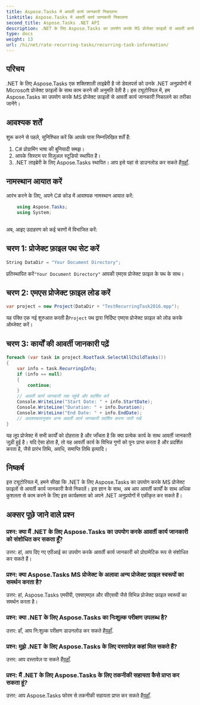 ```yaml
---
title: Aspose.Tasks में आवर्ती कार्य जानकारी निकालना
linktitle: Aspose.Tasks में आवर्ती कार्य जानकारी निकालना
second_title: Aspose.Tasks .NET API
description: .NET के लिए Aspose.Tasks का उपयोग करके MS प्रोजेक्ट फ़ाइलों से आवर्ती कार्य जानकारी निकालने का तरीका जानें। .NET डेवलपर्स के लिए आसान एकीकरण।
type: docs
weight: 13
url: /hi/net/rate-recurring-tasks/recurring-task-information/
---
```

## परिचय
.NET के लिए Aspose.Tasks एक शक्तिशाली लाइब्रेरी है जो डेवलपर्स को उनके .NET अनुप्रयोगों में Microsoft प्रोजेक्ट फ़ाइलों के साथ काम करने की अनुमति देती है। इस ट्यूटोरियल में, हम Aspose.Tasks का उपयोग करके MS प्रोजेक्ट फ़ाइलों से आवर्ती कार्य जानकारी निकालने का तरीका जानेंगे।
## आवश्यक शर्तें
शुरू करने से पहले, सुनिश्चित करें कि आपके पास निम्नलिखित शर्तें हैं:
1. C# प्रोग्रामिंग भाषा की बुनियादी समझ।
2. आपके सिस्टम पर विज़ुअल स्टूडियो स्थापित है।
3.  .NET लाइब्रेरी के लिए Aspose.Tasks स्थापित। आप इसे यहां से डाउनलोड कर सकते हैं[यहाँ](https://releases.aspose.com/tasks/net/).
## नामस्थान आयात करें
आरंभ करने के लिए, अपने C# कोड में आवश्यक नामस्थान आयात करें:
```csharp
    using Aspose.Tasks;
    using System;
    
```
अब, आइए उदाहरण को कई चरणों में विभाजित करें:
## चरण 1: प्रोजेक्ट फ़ाइल पथ सेट करें
```csharp
String DataDir = "Your Document Directory";
```
 प्रतिस्थापित करें`"Your Document Directory"` आपकी एमएस प्रोजेक्ट फ़ाइल के पथ के साथ।
## चरण 2: एमएस प्रोजेक्ट फ़ाइल लोड करें
```csharp
var project = new Project(DataDir + "TestRecurringTask2016.mpp");
```
 यह पंक्ति एक नई शुरुआत करती है`Project` पथ द्वारा निर्दिष्ट एमएस प्रोजेक्ट फ़ाइल को लोड करके ऑब्जेक्ट करें।
## चरण 3: कार्यों की आवर्ती जानकारी पढ़ें
```csharp
foreach (var task in project.RootTask.SelectAllChildTasks())
{
    var info = task.RecurringInfo;
    if (info == null)
    {
        continue;
    }
    // आवर्ती कार्य जानकारी तक पहुंचें और प्रदर्शित करें
    Console.WriteLine("Start Date: " + info.StartDate);
    Console.WriteLine("Duration: " + info.Duration);
    Console.WriteLine("End Date: " + info.EndDate);
    // आवश्यकतानुसार अन्य आवर्ती कार्य जानकारी प्रदर्शित करना जारी रखें
}
```
यह लूप प्रोजेक्ट में सभी कार्यों को दोहराता है और जाँचता है कि क्या प्रत्येक कार्य के साथ आवर्ती जानकारी जुड़ी हुई है। यदि ऐसा होता है, तो यह आवर्ती कार्य के विभिन्न गुणों को पुनः प्राप्त करता है और प्रदर्शित करता है, जैसे प्रारंभ तिथि, अवधि, समाप्ति तिथि इत्यादि।
## निष्कर्ष
इस ट्यूटोरियल में, हमने सीखा कि .NET के लिए Aspose.Tasks का उपयोग करके MS प्रोजेक्ट फ़ाइलों से आवर्ती कार्य जानकारी कैसे निकालें। इस ज्ञान के साथ, अब आप आवर्ती कार्यों के साथ अधिक कुशलता से काम करने के लिए इस कार्यक्षमता को अपने .NET अनुप्रयोगों में एकीकृत कर सकते हैं।
## अक्सर पूछे जाने वाले प्रश्न
### प्रश्न: क्या मैं .NET के लिए Aspose.Tasks का उपयोग करके आवर्ती कार्य जानकारी को संशोधित कर सकता हूँ?
उत्तर: हां, आप दिए गए एपीआई का उपयोग करके आवर्ती कार्य जानकारी को प्रोग्रामेटिक रूप से संशोधित कर सकते हैं।
### प्रश्न: क्या Aspose.Tasks MS प्रोजेक्ट के अलावा अन्य प्रोजेक्ट फ़ाइल स्वरूपों का समर्थन करता है?
उत्तर: हां, Aspose.Tasks एमपीपी, एक्सएमएल और सीएसवी जैसे विभिन्न प्रोजेक्ट फ़ाइल स्वरूपों का समर्थन करता है।
### प्रश्न: क्या .NET के लिए Aspose.Tasks का निःशुल्क परीक्षण उपलब्ध है?
 उत्तर: हाँ, आप नि:शुल्क परीक्षण डाउनलोड कर सकते हैं[यहाँ](https://releases.aspose.com/).
### प्रश्न: मुझे .NET के लिए Aspose.Tasks के लिए दस्तावेज़ कहां मिल सकते हैं?
 उत्तर: आप दस्तावेज़ पा सकते हैं[यहाँ](https://reference.aspose.com/tasks/net/).
### प्रश्न: मैं .NET के लिए Aspose.Tasks के लिए तकनीकी सहायता कैसे प्राप्त कर सकता हूं?
उत्तर: आप Aspose.Tasks फोरम से तकनीकी सहायता प्राप्त कर सकते हैं[यहाँ](https://forum.aspose.com/c/tasks/15).